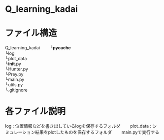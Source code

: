 # Q_learning_kadai

# ファイル構造
Q_learning_kadai　　
└__pycache__  
└log  
└plot_data   
└__init__.py  
└Hunter.py  
└Prey.py  
└main.py  
└utils.py  
└.gitignore  

# 各ファイル説明
log : 位置情報などを書き出しているlogを保存するフォルダ　　
plot_data : シミュレーション結果をplotしたものを保存するフォルダ　　
main.pyで実行する

